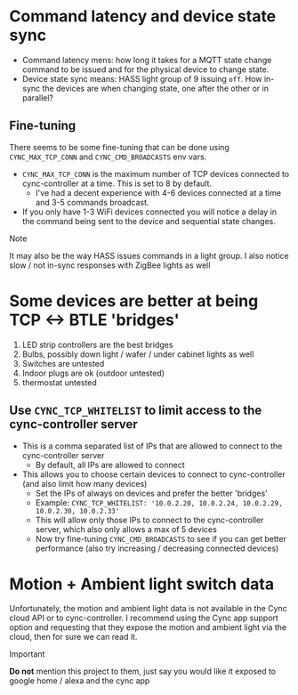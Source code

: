 # Command latency and device state sync
- Command latency mens: how long it takes for a MQTT state change command to be issued and for the physical device to change state.
- Device state sync means: HASS light group of 9 issuing `off`. How in-sync the devices are when changing state, one after the other or in parallel?
## Fine-tuning
There seems to be some fine-tuning that can be done using `CYNC_MAX_TCP_CONN` and `CYNC_CMD_BROADCASTS` env vars.
- `CYNC_MAX_TCP_CONN` is the maximum number of TCP devices connected to cync-controller at a time. This is set to 8 by default.
  - I've had a decent experience with 4-6 devices connected at a time and 3-5 commands broadcast.
- If you only have 1-3 WiFi devices connected you will notice a delay in the command being sent to the device and sequential state changes.

>[!NOTE]
> It may also be the way HASS issues commands in a light group. I also notice slow / not in-sync responses with ZigBee lights as well

# Some devices are better at being TCP <-> BTLE 'bridges'

1. LED strip controllers are the best bridges
2. Bulbs, possibly down light / wafer / under cabinet lights as well
3. Switches are untested
4. Indoor plugs are ok (outdoor untested)
5. thermostat untested

## Use `CYNC_TCP_WHITELIST` to limit access to the cync-controller server
- This is a comma separated list of IPs that are allowed to connect to the cync-controller server
  - By default, all IPs are allowed to connect
- This allows you to choose certain devices to connect to cync-controller (and also limit how many devices)
  - Set the IPs of always on devices and prefer the better 'bridges'
  - Example: `CYNC_TCP_WHITELIST: '10.0.2.20, 10.0.2.24, 10.0.2.29, 10.0.2.30, 10.0.2.33'`
  - This will allow only those IPs to connect to the cync-controller server, which also only allows a max of 5 devices
  - Now try fine-tuning `CYNC_CMD_BROADCASTS` to see if you can get better performance (also try increasing / decreasing connected devices)

# Motion + Ambient light switch data
Unfortunately, the motion and ambient light data is not available in the Cync cloud API or to cync-controller. I recommend using the Cync app support option and requesting that they expose the motion and ambient light via the cloud, then for sure we can read it.

>[!IMPORTANT]
> **Do not** mention this project to them, just say you would like it exposed to google home / alexa and the cync app
